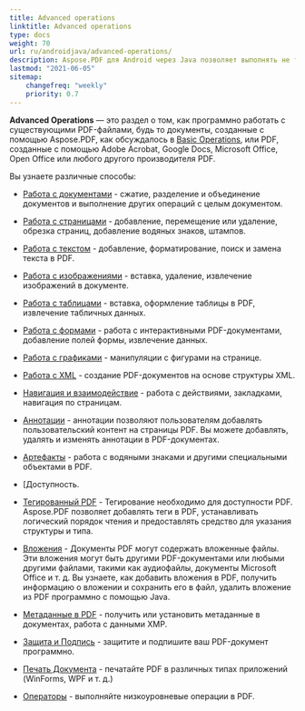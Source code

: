 ```yaml
---
title: Advanced operations 
linktitle: Advanced operations 
type: docs
weight: 70
url: ru/androidjava/advanced-operations/
description: Aspose.PDF для Android через Java позволяет выполнять не только простые задачи. Вы можете ставить сложные цели и легко их решать.
lastmod: "2021-06-05"
sitemap:
    changefreq: "weekly"
    priority: 0.7
---
```


**Advanced Operations** — это раздел о том, как программно работать с существующими PDF-файлами, будь то документы, созданные с помощью Aspose.PDF, как обсуждалось в [Basic Operations](/pdf/androidjava/basic-operations), или PDF, созданные с помощью Adobe Acrobat, Google Docs, Microsoft Office, Open Office или любого другого производителя PDF.

Вы узнаете различные способы:

- [Работа с документами](/pdf/androidjava/working-with-documents/) - сжатие, разделение и объединение документов и выполнение других операций с целым документом.
- [Работа с страницами](/pdf/androidjava/working-with-pages/) - добавление, перемещение или удаление, обрезка страниц, добавление водяных знаков, штампов.

- [Работа с текстом](/pdf/androidjava/working-with-text/) - добавление, форматирование, поиск и замена текста в PDF.
- [Работа с изображениями](/pdf/androidjava/working-with-images/) - вставка, удаление, извлечение изображений в документе.  
- [Работа с таблицами](/pdf/androidjava/working-with-tables/) - вставка, оформление таблицы в PDF, извлечение табличных данных.  
- [Работа с формами](/pdf/androidjava/working-with-forms/) - работа с интерактивными PDF-документами, добавление полей формы, извлечение данных.  
- [Работа с графиками](/pdf/androidjava/graphs/) - манипуляции с фигурами на странице.  
- [Работа с XML](/pdf/androidjava/working-with-xml) - создание PDF-документов на основе структуры XML.  
- [Навигация и взаимодействие](/pdf/androidjava/navigation-and-interaction/) - работа с действиями, закладками, навигация по страницам.  
- [Аннотации](/pdf/androidjava/annotations/) - аннотации позволяют пользователям добавлять пользовательский контент на страницы PDF. Вы можете добавлять, удалять и изменять аннотации в PDF-документах.  
- [Артефакты](/pdf/androidjava/artifacts/) - работа с водяными знаками и другими специальными объектами в PDF.  
- [Доступность.
 - [Тегированный PDF](/pdf/androidjava/accessibility-tagged-pdf/) - Тегирование необходимо для доступности PDF. Aspose.PDF позволяет добавлять теги в PDF, устанавливать логический порядок чтения и предоставлять средство для указания структуры и типа.
- [Вложения](/pdf/androidjava/attachments/) - Документы PDF могут содержать вложенные файлы. Эти вложения могут быть другими PDF-документами или любыми другими файлами, такими как аудиофайлы, документы Microsoft Office и т. д. Вы узнаете, как добавить вложения в PDF, получить информацию о вложении и сохранить его в файл, удалить вложение из PDF программно с помощью Java.
- [Метаданные в PDF](/pdf/androidjava/pdf-file-metadata/) - получить или установить метаданные в документах, работа с данными XMP.
- [Защита и Подпись](/pdf/androidjava/securing-and-signing/) - защитите и подпишите ваш PDF-документ программно.
- [Печать Документа](/pdf/androidjava/print-pdf-file/) - печатайте PDF в различных типах приложений (WinForms, WPF и т. д.)

- [Операторы](/pdf/androidjava/operators/) - выполняйте низкоуровневые операции в PDF.